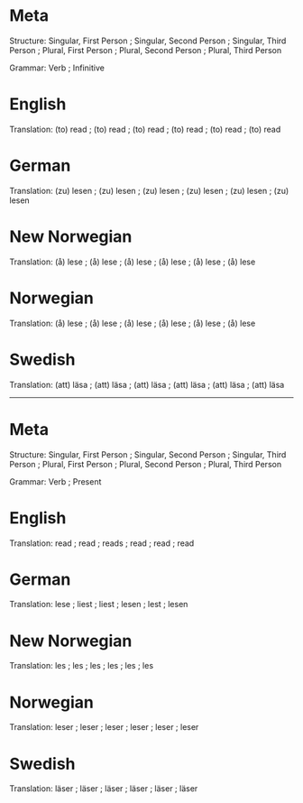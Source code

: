 Meta
====

Structure: Singular, First Person ; Singular, Second Person ; Singular, Third Person ;
           Plural, First Person   ; Plural, Second Person   ; Plural, Third Person

Grammar:   Verb ; Infinitive



English
=======

Translation: (to) read ; (to) read ; (to) read ;
             (to) read ; (to) read ; (to) read



German
======

Translation: (zu) lesen ; (zu) lesen ; (zu) lesen ;
             (zu) lesen ; (zu) lesen ; (zu) lesen



New Norwegian
=============

Translation: (å) lese ; (å) lese ; (å) lese ;
             (å) lese ; (å) lese ; (å) lese



Norwegian
=========

Translation: (å) lese ; (å) lese ; (å) lese ;
             (å) lese ; (å) lese ; (å) lese



Swedish
=======

Translation: (att) läsa ; (att) läsa ; (att) läsa ;
             (att) läsa ; (att) läsa ; (att) läsa



--------------------------------------------------------------------------------

Meta
====

Structure: Singular, First Person ; Singular, Second Person ; Singular, Third Person ;
           Plural, First Person   ; Plural, Second Person   ; Plural, Third Person

Grammar:   Verb ; Present



English
=======

Translation: read ; read ; reads ;
             read ; read ; read



German
======

Translation: lese  ; liest ; liest ;
             lesen ; lest  ; lesen



New Norwegian
=============

Translation: les ; les ; les ;
             les ; les ; les



Norwegian
=========

Translation: leser ; leser ; leser ;
             leser ; leser ; leser



Swedish
=======

Translation: läser ; läser ; läser ;
             läser ; läser ; läser

